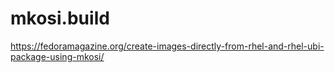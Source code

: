 # mkosi.build
https://fedoramagazine.org/create-images-directly-from-rhel-and-rhel-ubi-package-using-mkosi/
